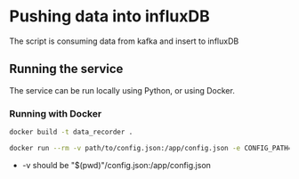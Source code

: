 # Pushing data into influxDB

The script is consuming data from kafka and insert to influxDB

## Running the service

The service can be run locally using Python, or using Docker.

### Running with Docker
```bash
docker build -t data_recorder .
```

```bash
docker run --rm -v path/to/config.json:/app/config.json -e CONFIG_PATH=/app/config.json --network=coin-network data_recorder
```

- -v should be "$(pwd)"/config.json:/app/config.json
